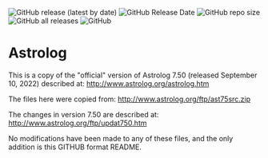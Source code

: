 ![GitHub release (latest by date)](https://img.shields.io/github/v/release/CruiserOne/Astrolog)
![GitHub Release Date](https://img.shields.io/github/release-date/CruiserOne/Astrolog)
![GitHub repo size](https://img.shields.io/github/repo-size/CruiserOne/Astrolog)
![GitHub all releases](https://img.shields.io/github/downloads/CruiserOne/Astrolog/total)
![GitHub](https://img.shields.io/github/license/CruiserOne/Astrolog)  

# Astrolog

This is a copy of the "official" version of Astrolog 7.50 (released September 10, 2022) described at: http://www.astrolog.org/astrolog.htm

The files here were copied from: http://www.astrolog.org/ftp/ast75src.zip

The changes in version 7.50 are described at: http://www.astrolog.org/ftp/updat750.htm

No modifications have been made to any of these files, and the only addition is this GITHUB format README.
